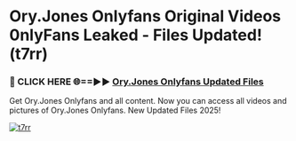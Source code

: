 # Ory.Jones Onlyfans Original Videos 0nlyFans Leaked - Files Updated! (t7rr)

<h3>🔴 CLICK HERE 🌐==►► <a href="https://tinyurl.com/ehrbuxhb" rel="nofollow">Ory.Jones Onlyfans Updated Files</a></h3>

Get Ory.Jones Onlyfans and all content. Now you can access all videos and pictures of Ory.Jones Onlyfans. New Updated Files 2025!

[![t7rr](https://i.imgur.com/lVYEuWS.gif)](https://tinyurl.com/ehrbuxhb)
